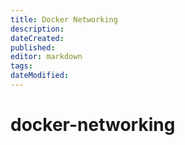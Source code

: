 ```yaml
---
title: Docker Networking
description: 
dateCreated: 
published: 
editor: markdown
tags: 
dateModified: 
---
```

# docker-networking
